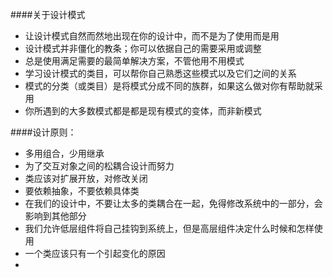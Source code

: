 ####关于设计模式
- 让设计模式自然而然地出现在你的设计中，而不是为了使用而是用
- 设计模式并非僵化的教条；你可以依据自己的需要采用或调整
- 总是使用满足需要的最简单解决方案，不管他用不用模式
- 学习设计模式的类目，可以帮你自己熟悉这些模式以及它们之间的关系
- 模式的分类（或类目）是将模式分成不同的族群，如果这么做对你有帮助就采用
- 你所遇到的大多数模式都是都是现有模式的变体，而非新模式


####设计原则：
- 多用组合，少用继承
- 为了交互对象之间的松耦合设计而努力
- 类应该对扩展开放，对修改关闭
- 要依赖抽象，不要依赖具体类
- 在我们的设计中，不要让太多的类耦合在一起，免得修改系统中的一部分，会影响到其他部分
- 我们允许低层组件将自己挂钩到系统上，但是高层组件决定什么时候和怎样使用
- 一个类应该只有一个引起变化的原因
- 